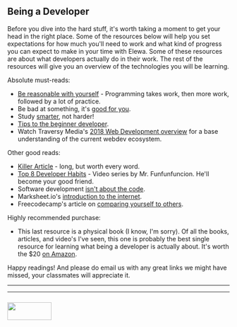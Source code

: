 ## Being a Developer

Before you dive into the hard stuff, it's worth taking a moment to get your head in the right place.  Some of the resources below will help you set expectations for how much you'll need to work and what kind of progress you can expect to make in your time with Elewa.  Some of these resources are about what developers actually do in their work.  The rest of the resources will give you an overview of the technologies you will be learning.


Absolute must-reads:  
   * [Be reasonable with yourself](http://norvig.com/21-days.html) - Programming takes work, then more work, followed by a lot of practice.  
   * Be bad at something, it's [good for you](https://www.ted.com/talks/eduardo_briceno_how_to_get_better_at_the_things_you_care_about). 
   * Study [smarter](https://youtu.be/Xt5qpbiqw2g?t=297), not harder!   
   * [Tips to the beginner developer](https://www.codementor.io/learn-programming/tips-on-becoming-a-software-engineer).
   * Watch Traversy Media's [2018 Web Development overview](https://www.youtube.com/watch?v=Zftx68K-1D4) for a base understanding of the current webdev ecosystem.
  
Other good reads:  
   * [Killer Article](http://peternixey.com/post/83510597580/how-to-be-a-great-software-developer) - long, but worth every word.  
   * [Top 8 Developer Habits](https://www.youtube.com/watch?v=DwQ7psiU23I&index=1&list=PL0zVEGEvSaeGY3RMjGo4CgMPN42_U9Glu) - Video series by Mr. Funfunfuncion.  He'll become your good friend. 
   * Software development [isn't about the code](http://elewa.education/2018/01/20/solution-design/).
   * Marksheet.io's [introduction to the internet](https://marksheet.io/introduction.html).
   * Freecodecamp's article on [comparing yourself to others](https://medium.freecodecamp.org/a-better-way-to-compare-yourself-43cf37616570).

Highly recommended purchase: 
   * This last resource is a physical book (I know, I'm sorry).  Of all the books, articles, and video's I've seen, this one is probably the best single resource for learning what being a developer is actually about.  It's worth the $20 [on Amazon](https://www.amazon.com/Clean-Coder-Conduct-Professional-Programmers/dp/0137081073).

Happy readings!  And please do email us with any great links we might have missed, your classmates will appreciate it.


___
___
### <a href="http://elewa.education/blog" target="_blank"><img src="https://user-images.githubusercontent.com/18554853/34921062-506450ae-f97d-11e7-875f-6feeb26ad72d.png" width="100" height="40"/></a>

